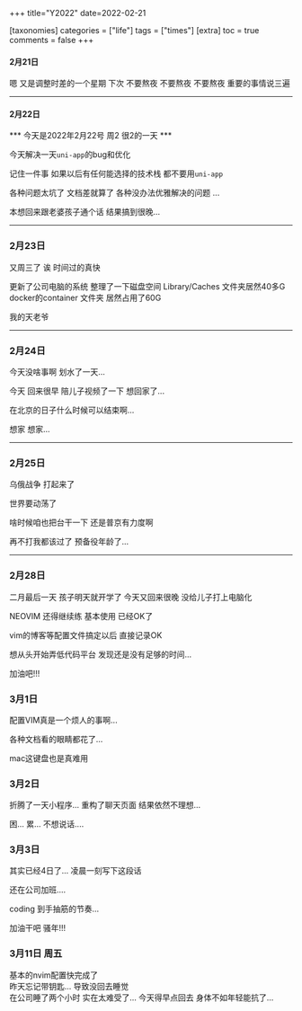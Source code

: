 +++
title="Y2022"
date=2022-02-21

[taxonomies]
categories = ["life"]
tags = ["times"]
[extra]
toc = true
comments = false
+++


#### 2月21日

嗯 又是调整时差的一个星期 下次 不要熬夜 不要熬夜 不要熬夜 
重要的事情说三遍

---

#### 2月22日

*** 今天是2022年2月22号 周2 很2的一天 *** 


今天解决一天`uni-app`的bug和优化  

记住一件事 如果以后有任何能选择的技术栈 都不要用`uni-app`  

各种问题太坑了 文档差就算了 各种没办法优雅解决的问题 ... 

本想回来跟老婆孩子通个话 结果搞到很晚...


---

### 2月23日   

又周三了 诶 时间过的真快  

更新了公司电脑的系统  整理了一下磁盘空间 Library/Caches 文件夹居然40多G docker的container 文件夹 居然占用了60G  

我的天老爷



---
### 2月24日

今天没啥事啊 划水了一天...   

今天 回来很早 陪儿子视频了一下 想回家了...  

在北京的日子什么时候可以结束啊...   

想家 想家...


---

### 2月25日

乌俄战争 打起来了 

世界要动荡了  

啥时候咱也把台干一下 还是普京有力度啊 

再不打我都该过了 预备役年龄了...

---

### 2月28日

二月最后一天 孩子明天就开学了 今天又回来很晚 没给儿子打上电脑化

NEOVIM 还得继续练 基本使用 已经OK了   

vim的博客等配置文件搞定以后 直接记录OK  

想从头开始弄低代码平台 发现还是没有足够的时间... 

加油吧!!!


### 3月1日

配置VIM真是一个烦人的事啊... 

各种文档看的眼睛都花了... 

mac这键盘也是真难用 



### 3月2日

折腾了一天小程序... 重构了聊天页面 结果依然不理想...

困... 累... 不想说话.... 




### 3月3日

其实已经4日了... 凌晨一刻写下这段话 

还在公司加班.... 

coding 到手抽筋的节奏... 

加油干吧 骚年!!!

### 3月11日 周五

基本的nvim配置快完成了   
昨天忘记带钥匙...  导致没回去睡觉   
在公司睡了两个小时 实在太难受了... 
今天得早点回去 身体不如年轻能抗了...



